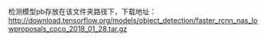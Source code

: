 检测模型pb存放在该文件夹路径下，下载地址：http://download.tensorflow.org/models/object_detection/faster_rcnn_nas_lowproposals_coco_2018_01_28.tar.gz